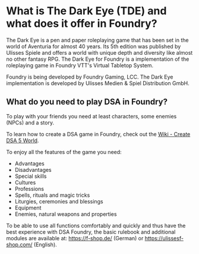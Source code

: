 # What is The Dark Eye (TDE) and what does it offer in Foundry?

The Dark Eye is a pen and paper roleplaying game that has been set in the world of Aventuria for almost 40 years. Its 5th edition was published by Ulisses Spiele and offers a world with unique depth and diversity like almost no other fantasy RPG.
The Dark Eye for Foundry is a implementation of the roleplaying game in Foundry VTT's Virtual Tabletop System.

Foundry is being developed by Foundry Gaming, LCC.
The Dark Eye implementation is developed by Ulisses Medien & Spiel Distribution GmbH.

## What do you need to play DSA in Foundry?
To play with your friends you need at least characters, some enemies (NPCs) and a story. 

To learn how to create a DSA game in Foundry, check out the [Wiki - Create DSA 5 World](https://github.com/Plushtoast/dsa5-foundryVTT-wiki/blob/master/de/de-DSA_5_Welt_erstellen.md).
  
To enjoy all the features of the game you need:
* Advantages
* Disadvantages
* Special skills
* Cultures
* Professions
* Spells, rituals and magic tricks
* Liturgies, ceremonies and blessings
* Equipment
* Enemies, natural weapons and properties

To be able to use all functions comfortably and quickly and thus have the best experience with DSA Foundry, the basic rulebook and additional modules are available at: https://f-shop.de/ (German) or https://ulissesf-shop.com/ (English). 